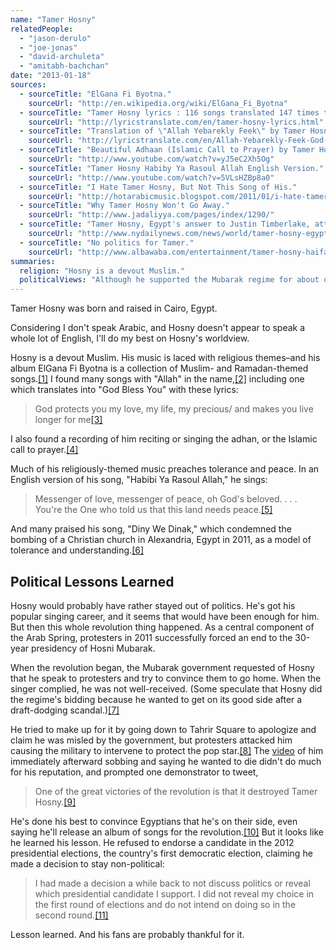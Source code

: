 ```yaml
---
name: "Tamer Hosny"
relatedPeople:
  - "jason-derulo"
  - "joe-jonas"
  - "david-archuleta"
  - "amitabh-bachchan"
date: "2013-01-18"
sources:
  - sourceTitle: "ElGana Fi Byotna."
    sourceUrl: "http://en.wikipedia.org/wiki/ElGana_Fi_Byotna"
  - sourceTitle: "Tamer Hosny lyrics : 116 songs translated 147 times to 11 languages."
    sourceUrl: "http://lyricstranslate.com/en/tamer-hosny-lyrics.html"
  - sourceTitle: "Translation of \"Allah Yebarekly Feek\" by Tamer Hosny from Arabic to English."
    sourceUrl: "http://lyricstranslate.com/en/Allah-Yebarekly-Feek-God-Bless-You.html"
  - sourceTitle: "Beautiful Adhaan (Islamic Call to Prayer) by Tamer Hosny."
    sourceUrl: "http://www.youtube.com/watch?v=yJ5eC2Xh5Og"
  - sourceTitle: "Tamer Hosny Habiby Ya Rasoul Allah English Version."
    sourceUrl: "http://www.youtube.com/watch?v=5VLsHZBp8a0"
  - sourceTitle: "I Hate Tamer Hosny, But Not This Song of His."
    sourceUrl: "http://hotarabicmusic.blogspot.com/2011/01/i-hate-tamer-hosny-but-not-this-song-of.html"
  - sourceTitle: "Why Tamer Hosny Won't Go Away."
    sourceUrl: "http://www.jadaliyya.com/pages/index/1290/"
  - sourceTitle: "Tamer Hosny, Egypt's answer to Justin Timberlake, attacked by demonstrators in Cairo's Tahrir Square."
    sourceUrl: "http://www.nydailynews.com/news/world/tamer-hosny-egypt-answer-justin-timberlake-attacked-demonstrators-cairo-tahrir-square-article-1.135916"
  - sourceTitle: "No politics for Tamer."
    sourceUrl: "http://www.albawaba.com/entertainment/tamer-hosny-haifa-wehbe-429416"
summaries:
  religion: "Hosny is a devout Muslim."
  politicalViews: "Although he supported the Mubarak regime for about one minute, he later sided with the revolutionaries in Egypt. Now he prefers to stay non-political."
---
```


Tamer Hosny was born and raised in Cairo, Egypt.

Considering I don't speak Arabic, and Hosny doesn't appear to speak a whole lot of English, I'll do my best on Hosny's worldview.

Hosny is a devout Muslim. His music is laced with religious themes–and his album ElGana Fi Byotna is a collection of Muslim- and Ramadan-themed songs.<a class="source-citation" href="#http%3A%2F%2Fen.wikipedia.org%2Fwiki%2FElGana_Fi_Byotna" title="ElGana Fi Byotna.">[1]</a> I found many songs with "Allah" in the name,<a class="source-citation" href="#http%3A%2F%2Flyricstranslate.com%2Fen%2Ftamer-hosny-lyrics.html" title="Tamer Hosny lyrics : 116 songs translated 147 times to 11 languages.">[2]</a> including one which translates into "God Bless You" with these lyrics:

>God protects you my love, my life, my precious/ and makes you live longer for me<a class="source-citation" href="#http%3A%2F%2Flyricstranslate.com%2Fen%2FAllah-Yebarekly-Feek-God-Bless-You.html" title="Translation of &quot;Allah Yebarekly Feek&quot; by Tamer Hosny from Arabic to English.">[3]</a>

I also found a recording of him reciting or singing the adhan, or the Islamic call to prayer.<a class="source-citation" href="#http%3A%2F%2Fwww.youtube.com%2Fwatch%3Fv%3DyJ5eC2Xh5Og" title="Beautiful Adhaan (Islamic Call to Prayer) by Tamer Hosny.">[4]</a>

Much of his religiously-themed music preaches tolerance and peace. In an English version of his song, "Habibi Ya Rasoul Allah," he sings:

>Messenger of love, messenger of peace, oh God's beloved. . . . You're the One who told us that this land needs peace.<a class="source-citation" href="#http%3A%2F%2Fwww.youtube.com%2Fwatch%3Fv%3D5VLsHZBp8a0" title="Tamer Hosny Habiby Ya Rasoul Allah English Version.">[5]</a>

And many praised his song, "Diny We Dinak," which condemned the bombing of a Christian church in Alexandria, Egypt in 2011, as a model of tolerance and understanding.<a class="source-citation" href="#http%3A%2F%2Fhotarabicmusic.blogspot.com%2F2011%2F01%2Fi-hate-tamer-hosny-but-not-this-song-of.html" title="I Hate Tamer Hosny, But Not This Song of His.">[6]</a>

## Political Lessons Learned

Hosny would probably have rather stayed out of politics. He's got his popular singing career, and it seems that would have been enough for him. But then this whole revolution thing happened. As a central component of the Arab Spring, protesters in 2011 successfully forced an end to the 30-year presidency of Hosni Mubarak.

When the revolution began, the Mubarak government requested of Hosny that he speak to protesters and try to convince them to go home. When the singer complied, he was not well-received. (Some speculate that Hosny did the regime's bidding because he wanted to get on its good side after a draft-dodging scandal.)<a class="source-citation" href="#http%3A%2F%2Fwww.jadaliyya.com%2Fpages%2Findex%2F1290%2F" title="Why Tamer Hosny Won&apos;t Go Away.">[7]</a>

He tried to make up for it by going down to Tahrir Square to apologize and claim he was misled by the government, but protesters attacked him causing the military to intervene to protect the pop star.<a class="source-citation" href="#http%3A%2F%2Fwww.nydailynews.com%2Fnews%2Fworld%2Ftamer-hosny-egypt-answer-justin-timberlake-attacked-demonstrators-cairo-tahrir-square-article-1.135916" title="Tamer Hosny, Egypt&apos;s answer to Justin Timberlake, attacked by demonstrators in Cairo&apos;s Tahrir Square.">[8]</a> The [video](http://www.youtube.com/watch?v=rxTiuuLlfmY) of him immediately afterward sobbing and saying he wanted to die didn't do much for his reputation, and prompted one demonstrator to tweet,

>One of the great victories of the revolution is that it destroyed Tamer Hosny.<a class="source-citation" href="#http%3A%2F%2Fwww.nydailynews.com%2Fnews%2Fworld%2Ftamer-hosny-egypt-answer-justin-timberlake-attacked-demonstrators-cairo-tahrir-square-article-1.135916" title="Tamer Hosny, Egypt&apos;s answer to Justin Timberlake, attacked by demonstrators in Cairo&apos;s Tahrir Square.">[9]</a>

He's done his best to convince Egyptians that he's on their side, even saying he'll release an album of songs for the revolution.<a class="source-citation" href="#http%3A%2F%2Fwww.jadaliyya.com%2Fpages%2Findex%2F1290%2F" title="Why Tamer Hosny Won&apos;t Go Away.">[10]</a> But it looks like he learned his lesson. He refused to endorse a candidate in the 2012 presidential elections, the country's first democratic election, claiming he made a decision to stay non-political:

>I had made a decision a while back to not discuss politics or reveal which presidential candidate I support. I did not reveal my choice in the first round of elections and do not intend on doing so in the second round.<a class="source-citation" href="#http%3A%2F%2Fwww.albawaba.com%2Fentertainment%2Ftamer-hosny-haifa-wehbe-429416" title="No politics for Tamer.">[11]</a>

Lesson learned. And his fans are probably thankful for it.
